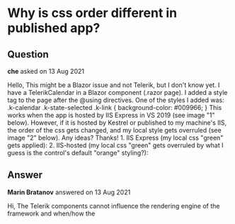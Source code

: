 # Why is css order different in published app?

## Question

**che** asked on 13 Aug 2021

Hello, This might be a Blazor issue and not Telerik, but I don't know yet. I have a TelerikCalendar in a Blazor component (.razor page). I added a style tag to the page after the @using directives. One of the styles I added was: .k-calendar .k-state-selected .k-link { background-color: #009966; } This works when the app is hosted by IIS Express in VS 2019 (see image "1" below). However, if it is hosted by Kestrel or published to my machine's IIS, the order of the css gets changed, and my local style gets overruled (see image "2" below). Any ideas? Thanks! 1. IIS Express (my local css "green" gets applied): 2. IIS-hosted (my local css "green" gets overruled by what I guess is the control's default "orange" styling?):

## Answer

**Marin Bratanov** answered on 13 Aug 2021

Hi, The Telerik components cannot influence the rendering engine of the framework and when/how the <style> tag from component markup are added. What I would advise is that you make your selectors heavier so they take precedence regardless of the style loading order (e.g., add a few selectors to them, even something like "html body <the current selector>" could help). This is generally the best practice when overriding third party styles, your own selectors need to be heavier. The other suggestion I can make is to either move such overrides to your own stylesheet instead of keeping them in a component (a while back <script> tags were disabled in components, style tags were also considered for disabling at that point), or use the CSS isolation feature of the framework (note the caveats with nested components here that apply to all components, not just ours). Regards, Marin Bratanov Progress Telerik
